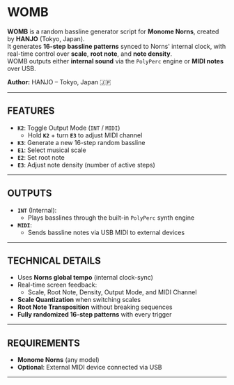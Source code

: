 # **WOMB**

**WOMB** is a random bassline generator script for **Monome Norns**, created by **HANJO** (Tokyo, Japan).  
It generates **16-step bassline patterns** synced to Norns' internal clock, with real-time control over **scale**, **root note**, and **note density**.  
WOMB outputs either **internal sound** via the `PolyPerc` engine or **MIDI notes** over USB.

**Author:** HANJO – Tokyo, Japan 🇯🇵

---

## **FEATURES**

- **`K2`**: Toggle Output Mode (`INT` / `MIDI`)  
  - Hold **`K2`** + turn **`E3`** to adjust MIDI channel
- **`K3`**: Generate a new 16-step random bassline
- **`E1`**: Select musical scale
- **`E2`**: Set root note
- **`E3`**: Adjust note density (number of active steps)

---

## **OUTPUTS**

- **`INT`** (Internal):
  - Plays basslines through the built-in `PolyPerc` synth engine
- **`MIDI`**:
  - Sends bassline notes via USB MIDI to external devices

---

## **TECHNICAL DETAILS**

- Uses **Norns global tempo** (internal clock-sync)
- Real-time screen feedback:
  - Scale, Root Note, Density, Output Mode, and MIDI Channel
- **Scale Quantization** when switching scales
- **Root Note Transposition** without breaking sequences
- **Fully randomized 16-step patterns** with every trigger

---

## **REQUIREMENTS**

- **Monome Norns** (any model)
- **Optional**: External MIDI device connected via USB

---

